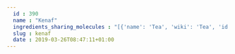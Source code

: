 ```yaml
---
  id : 390
  name : "Kenaf"
  ingredients_sharing_molecules : "[{'name': 'Tea', 'wiki': 'Tea', 'id': 310, 'category': 'Plant', 'common_molecules': [8175, 5283349, 10582, 637564, 957, 246728, 62374, 7410, 7362, 798, 14505, 5281168, 84532, 5366074, 638014, 12105, 998, 8500, 12367, 12097, 31289, 2345, 9862, 5283345, 1549778, 16441, 22310]}, {'name': 'Guava', 'wiki': 'Guava', 'id': 183, 'category': 'Fruit', 'common_molecules': [8175, 12367, 5283349, 12097, 7362, 957, 246728, 31289, 637758, 14505, 798, 5281168, 2345, 998, 638014, 9862, 356, 12366, 16441, 8500]}, {'name': 'Tomato', 'wiki': 'Tomato', 'id': 364, 'category': 'Vegetable Fruit', 'common_molecules': [8175, 5366074, 5283349, 12097, 637564, 7362, 957, 798, 14505, 638014, 5281168, 2345, 12105, 5283345, 9862, 1549778, 8500, 31289, 998]}, {'name': 'Ginger', 'wiki': 'Ginger', 'id': 333, 'category': 'Spice', 'common_molecules': [8175, 12367, 31289, 10582, 91354, 7362, 957, 246728, 798, 2345, 638014, 6432005, 22310, 5283345, 9862, 356, 16441, 998]}, {'name': 'Soybean', 'wiki': 'Soybean', 'id': 289, 'category': 'Legume', 'common_molecules': [8175, 5366074, 5283349, 12097, 637564, 7362, 957, 246728, 637758, 2345, 798, 5281168, 998, 5283345, 9862, 31289, 8500]}]"
  slug : kenaf
  date : 2019-03-26T08:47:11+01:00
---
```



